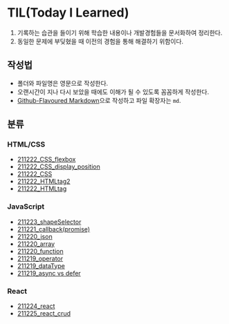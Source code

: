 # TIL(Today I Learned)

1. 기록하는 습관을 들이기 위해 학습한 내용이나 개발경험들을 문서화하여 정리한다.
2. 동일한 문제에 부딪혔을 때 이전의 경험을 통해 해결하기 위함이다.

## 작성법

- 폴더와 파일명은 영문으로 작성한다.
- 오랜시간이 지나 다시 보았을 때에도 이해가 될 수 있도록 꼼꼼하게 작성한다.
- [Github-Flavoured Markdown](https://guides.github.com/features/mastering-markdown/)으로 작성하고 파일 확장자는 `md`.

## 분류

### HTML/CSS

- [211222_CSS_flexbox](https://github.com/hasunghwa/TIL/blob/main/HTML_CSS/211222_CSS_flexbox.md)
- [211222_CSS_display_position](https://github.com/hasunghwa/TIL/blob/main/HTML_CSS/211222_CSS_display_position.md)
- [211222_CSS](https://github.com/hasunghwa/TIL/blob/main/HTML_CSS/211222_CSS.md)
- [211222_HTMLtag2](https://github.com/hasunghwa/TIL/blob/main/HTML_CSS/211222_HTMLtag2.md)
- [211222_HTMLtag](https://github.com/hasunghwa/TIL/blob/main/HTML_CSS/211222_HTMLtag.md)

### JavaScript

- [211223_shapeSelector](https://github.com/hasunghwa/TIL/blob/main/JavaScript/211223_shapeSelector.md)
- [211221_callback(promise)](<https://github.com/hasunghwa/TIL/blob/main/JavaScript/211221_callback(promise).md>)
- [211220_json](https://github.com/hasunghwa/TIL/blob/main/JavaScript/211220_json.md)
- [211220_array](https://github.com/hasunghwa/TIL/blob/main/JavaScript/211220_array.md)
- [211220_function](https://github.com/hasunghwa/TIL/blob/main/JavaScript/211220_function.md)
- [211219_operator](https://github.com/hasunghwa/TIL/blob/main/JavaScript/211219_operator.md)
- [211219_dataType](https://github.com/hasunghwa/TIL/blob/main/JavaScript/211219_dataType.md)
- [211219_async vs defer](https://github.com/hasunghwa/TIL/blob/main/JavaScript/211219_async%20vs%20defer.md)

### React

- [211224_react](https://github.com/hasunghwa/TIL/blob/main/React/211224_react.md)
- [211225_react_crud](https://github.com/hasunghwa/TIL/blob/main/React/211225_react_crud.md)
